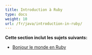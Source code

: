 ```yaml
---
title: Introduction à Ruby
type: docs
weight: 10
url: /fr/java/introduction-in-ruby/
---
```


**Cette section inclut les sujets suivants:**

- [Bonjour le monde en Ruby](/cells/fr/java/hello-world-in-ruby/)
